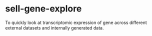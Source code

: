 # sell-gene-explore
To quickly look at transcriptomic expression of gene across different external datasets and internally generated data. 
